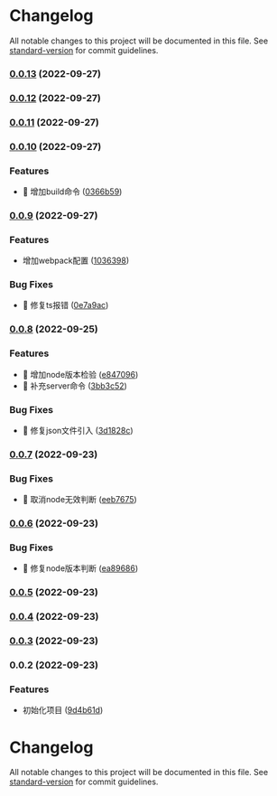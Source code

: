 # Changelog

All notable changes to this project will be documented in this file. See [standard-version](https://github.com/conventional-changelog/standard-version) for commit guidelines.

### [0.0.13](https://github.com/Alndaly/kinda-cli/compare/v0.0.12...v0.0.13) (2022-09-27)

### [0.0.12](https://github.com/Alndaly/kinda-cli/compare/v0.0.11...v0.0.12) (2022-09-27)

### [0.0.11](https://github.com/Alndaly/kinda-cli/compare/v0.0.10...v0.0.11) (2022-09-27)

### [0.0.10](https://github.com/Alndaly/kinda-cli/compare/v0.0.9...v0.0.10) (2022-09-27)


### Features

* 🎸 增加build命令 ([0366b59](https://github.com/Alndaly/kinda-cli/commit/0366b59ffa3677b149f6a6b0264b139048bc8152))

### [0.0.9](https://github.com/Alndaly/kinda-cli/compare/v0.0.8...v0.0.9) (2022-09-27)


### Features

* 增加webpack配置 ([1036398](https://github.com/Alndaly/kinda-cli/commit/1036398903f8c8d39eba73b1218aa63ce73e3648))


### Bug Fixes

* 🐛 修复ts报错 ([0e7a9ac](https://github.com/Alndaly/kinda-cli/commit/0e7a9ac2d383d1e72d88cb70d79d07dbc12006ea))

### [0.0.8](https://github.com/Alndaly/kinda-cli/compare/v0.0.7...v0.0.8) (2022-09-25)


### Features

* 🎸 增加node版本检验 ([e847096](https://github.com/Alndaly/kinda-cli/commit/e8470967097de24008b7936e9f53219e8444c091))
* 🎸 补充server命令 ([3bb3c52](https://github.com/Alndaly/kinda-cli/commit/3bb3c52e34526b74a7f42924507e961db3f64464))


### Bug Fixes

* 🐛 修复json文件引入 ([3d1828c](https://github.com/Alndaly/kinda-cli/commit/3d1828c01660b65a29a7393180cf94ff82ba7fc6))

### [0.0.7](https://github.com/Alndaly/kinda-cli/compare/v0.0.6...v0.0.7) (2022-09-23)


### Bug Fixes

* 🐛 取消node无效判断 ([eeb7675](https://github.com/Alndaly/kinda-cli/commit/eeb7675e94e4d074417b8b96a95640739c07375b))

### [0.0.6](https://github.com/Alndaly/kinda-cli/compare/v0.0.5...v0.0.6) (2022-09-23)


### Bug Fixes

* 🐛 修复node版本判断 ([ea89686](https://github.com/Alndaly/kinda-cli/commit/ea896866825e7a696cbc51276caa684d60a34bf5))

### [0.0.5](https://github.com/Alndaly/kinda-cli/compare/v0.0.4...v0.0.5) (2022-09-23)

### [0.0.4](https://github.com/Alndaly/kinda-cli/compare/v0.0.3...v0.0.4) (2022-09-23)

### [0.0.3](https://github.com/Alndaly/kinda-cli/compare/v0.0.2...v0.0.3) (2022-09-23)

### 0.0.2 (2022-09-23)


### Features

* 初始化项目 ([9d4b61d](https://github.com/Alndaly/kinda-cli/commit/9d4b61daf25f8850958472d4b4c11292aa77213a))

# Changelog

All notable changes to this project will be documented in this file. See [standard-version](https://github.com/conventional-changelog/standard-version) for commit guidelines.
